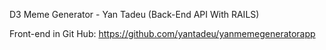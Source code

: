 D3 Meme Generator - Yan Tadeu (Back-End API With RAILS)

Front-end in Git Hub: https://github.com/yantadeu/yanmemegeneratorapp

